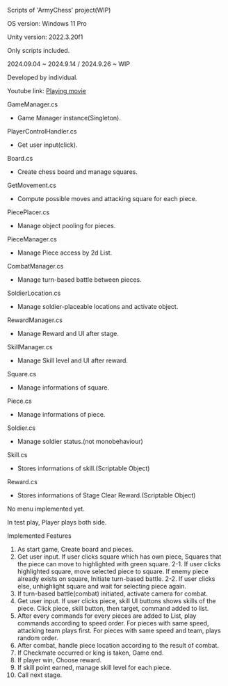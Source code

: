 Scripts of 'ArmyChess' project(WIP)

OS version: Windows 11 Pro

Unity version: 2022.3.20f1

Only scripts included.

2024.09.04 ~ 2024.9.14 / 2024.9.26 ~ WIP

Developed by individual.

Youtube link: [Playing movie](https://youtu.be/c_92I434w34)

GameManager.cs
 - Game Manager instance(Singleton).

PlayerControlHandler.cs
 - Get user input(click).


Board.cs
 - Create chess board and manage squares.

GetMovement.cs
 - Compute possible moves and attacking square for each piece.

PiecePlacer.cs
 - Manage object pooling for pieces.

PieceManager.cs
 - Manage Piece access by 2d List.


CombatManager.cs
 - Manage turn-based battle between pieces.

SoldierLocation.cs
 - Manage soldier-placeable locations and activate object.


RewardManager.cs
 - Manage Reward and UI after stage.

SkillManager.cs
 - Manage Skill level and UI after reward.


Square.cs
 - Manage informations of square.

Piece.cs
 - Manage informations of piece.


Soldier.cs
 - Manage soldier status.(not monobehaviour)

Skill.cs
 - Stores informations of skill.(Scriptable Object)

Reward.cs
 - Stores informations of Stage Clear Reward.(Scriptable Object)


No menu implemented yet.

In test play, Player plays both side.

Implemented Features

1. As start game, Create board and pieces.
2. Get user input. If user clicks square which has own piece, Squares that the piece can move to highlighted with green square.
2-1. If user clicks highlighted square, move selected piece to square. If enemy piece already exists on square, Initiate turn-based battle.
2-2. If user clicks else, unhighlight square and wait for selecting piece again.
3. If turn-based battle(combat) initiated, activate camera for combat. 
4. Get user input. If user clicks piece, skill UI buttons shows skills of the piece. Click piece, skill button, then target, command added to list.
5. After every commands for every pieces are added to List, play commands according to speed order. For pieces with same speed, attacking team plays first. For pieces with same speed and team, plays random order.
6. After combat, handle piece location according to the result of combat.
7. If Checkmate occurred or king is taken, Game end.
8. If player win, Choose reward.
9. If skill point earned, manage skill level for each piece.
10. Call next stage.

